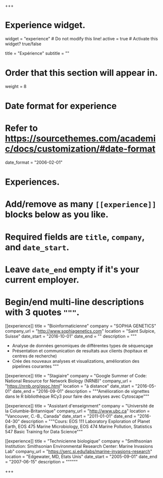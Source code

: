 +++
# Experience widget.
widget = "experience"  # Do not modify this line!
active = true  # Activate this widget? true/false

title = "Expérience"
subtitle = ""

# Order that this section will appear in.
weight = 8

# Date format for experience
#   Refer to https://sourcethemes.com/academic/docs/customization/#date-format
date_format = "2006-02-01"

# Experiences.
#   Add/remove as many `[[experience]]` blocks below as you like.
#   Required fields are `title`, `company`, and `date_start`.
#   Leave `date_end` empty if it's your current employer.
#   Begin/end multi-line descriptions with 3 quotes `"""`.
[[experience]]
  title = "Bioinformaticienne"
  company = "SOPHiA GENETICS"
  company_url = "http://www.sophiagenetics.com"
  location = "Saint Sulpice, Suisse"
  date_start = "2016-10-01"
  date_end = ""
  description = """
* Analyse de données genomiques de différentes types de séquençage
* Présentation et communication de resultats aux clients (hopitaux et centres de recherche)
* Crée des nouveaux analyses et visualizations, amélioration des pipelines courantes
  """

[[experience]]
  title = "Stagiaire"
  company = "Google Summer of Code: National Resource for Network Biology (NRNB)"
  company_url = "https://nrnb.org/gsoc.html"
  location = "à distance"
  date_start = "2016-05-01"
  date_end = "2016-09-01"
  description = """Amélioration de vignettes dans le R bibliothèque RCy3 pour faire des analyses avec Cytoscape"""
  

[[experience]]
  title = "Assistant d'enseignment"
  company = "Université de la Columbie-Britannique"
  company_url = "http://www.ubc.ca"
  location = "Vancouver, C.-B., Canada"
  date_start = "2011-01-01"
  date_end = "2016-04-30"
  description = """Cours: EOS 111 Laboratory Exploration of Planet Earth, EOS 475 Marine Microbiology, EOS 474 Marine Pollution, Statistics 547 Basic Training for Data Science"""
  
  
[[experience]]
  title = "Technicienne biologique"
  company = "Smithsonian Institution: Smithsonian Environmental Research Center: Marine Invasions Lab"
  company_url = "https://serc.si.edu/labs/marine-invasions-research"
  location = "Edgewater, MD, États Unis"
  date_start = "2005-09-01"
  date_end = "2007-06-15"
  description = """"""  

+++
